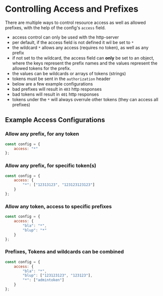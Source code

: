 # Controlling Access and Prefixes

There are multiple ways to control resource access
as well as allowed prefixes, with the help of the config's `access` field.

* access control can only be used with the http-server
* per default, if the access field is not defined it wil be set to `*`
* the wildcard `*` allows any access (requires no token), as well as any prefix
* if not set to the wildcard, the access field can **only** be set to an object,
    where the keys represent the prefix names and the values represent the
    allowed tokens for the prefix.
* the values can be wildcards or arrays of tokens (strings)
* tokens must be sent in the `authorization` header
* below are a few example configurations
* bad prefixes will result in `403` http responses
* bad tokens will result in `401` http responses
* tokens under the `*` will always overrule other tokens (they can access all prefixes)

## Example Access Configurations

### Allow any prefix, for any token

```javascript
const config = {
    access: "*"
};
```

### Allow any prefix, for specific token(s)

```javascript
const config = {
    access: {
        "*": ["12313123", "123123123123"]
    }
};
```

### Allow any token, access to specific prefixes

```javascript
const config = {
    access: {
        "bla": "*",
        "blup": "*"
    }
};
```

### Prefixes, Tokens and wildcards can be combined

```javascript
const config = {
    access: {
        "bla": "*",
        "blup": ["123123123", "123123"],
        "*": ["admintoken"]
    }
};
```